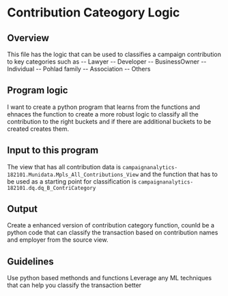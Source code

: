 # Contribution Cateogory Logic

## Overview 
This file has the logic that can be used to classifies a campaign contribution to key categories such as 
-- Lawyer
-- Developer
-- BusinessOwner
-- Individual
-- Pohlad family
-- Association
-- Others

## Program logic
I want to create a python program that learns from the functions and ehnaces the function to create a more robust logic to classify all the contribution to the right buckets and if there are additional buckets to be created creates them.


## Input to this program
The view that has all contribution data is 
`campaignanalytics-182101.Munidata.Mpls_All_Contributions_View`
and the function that has to be used as a starting point for classification is 
`campaignanalytics-182101.dq.dq_B_ContriCategory`

## Output 
Create a enhanced version of contribution category function, counld be a python code that can classify the transaction based on contribution names and employer from the source view.

## Guidelines 
Use python based methonds and functions 
Leverage any ML techniques that can help you classify the transaction better


